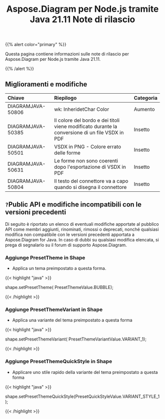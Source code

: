 ﻿---
title: Aspose.Diagram per Node.js tramite Java 21.11 Note di rilascio
type: docs
weight: 4
url: /it/java/aspose-diagram-for-node-js-via-java-21-11-release-notes/
---
{{% alert color="primary" %}}

Questa pagina contiene informazioni sulle note di rilascio per Aspose.Diagram per Node.js tramite Java 21.11.

{{% /alert %}}
## **Miglioramenti e modifiche**  ##

|**Chiave**|**Riepilogo**|**Categoria**|
|:- |:- |:- |
|DIAGRAMJAVA-50806|wk: InheridetChar Color|Aumento|
|DIAGRAMJAVA-50385|Il colore del bordo e dei titoli viene modificato durante la conversione di un file VSDX in PDF|Insetto|
|DIAGRAMJAVA-50501|VSDX in PNG - Colore errato delle forme|Insetto|
|DIAGRAMJAVA-50631|Le forme non sono coerenti dopo l'esportazione di VSDX in PDF|Insetto|
|DIAGRAMJAVA-50804|Il testo del connettore va a capo quando si disegna il connettore|Insetto|
## `?`**Public API e modifiche incompatibili con le versioni precedenti**
Di seguito è riportato un elenco di eventuali modifiche apportate al pubblico API come membri aggiunti, rinominati, rimossi o deprecati, nonché qualsiasi modifica non compatibile con le versioni precedenti apportata a Aspose.Diagram for Java. In caso di dubbi su qualsiasi modifica elencata, si prega di segnalarlo su il forum di supporto Aspose.Diagram.

### **Aggiunge PresetTheme in Shape**
- Applica un tema preimpostato a questa forma.

{{< highlight "java" >}}
 
 shape.setPresetTheme( PresetThemeValue.BUBBLE);

{{< /highlight >}}


### **Aggiunge PresetThemeVariant in Shape**
- Applica una variante del tema preimpostato a questa forma

{{< highlight "java" >}}

shape.setPresetThemeVariant( PresetThemeVariantValue.VARIANT_1);

{{< /highlight >}}

### **Aggiunge PresetThemeQuickStyle in Shape**
- Applicare uno stile rapido della variante del tema preimpostato a questa forma

{{< highlight "java" >}}

shape.setPresetThemeQuickStyle(PresetQuickStyleValue.VARIANT_STYLE_1);

{{< /highlight >}}
